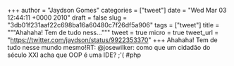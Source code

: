 
+++
author = "Jaydson Gomes"
categories = ["tweet"]
date = "Wed Mar 03 12:44:11 +0000 2010"
draft = false
slug = "3db01f231aaf22c698ba16a60480c7f26df5a906"
tags = ["tweet"]
title = """Ahahaha! Tem de tudo ness..."""
tweet = true
micro = true
tweet_url = "https://twitter.com/jaydson/status/9922353370"
+++
Ahahaha! Tem de tudo nesse mundo mesmo!RT: @josewilker: como que um cidadão do século XXI acha que OOP é uma IDE? ;'( #php
